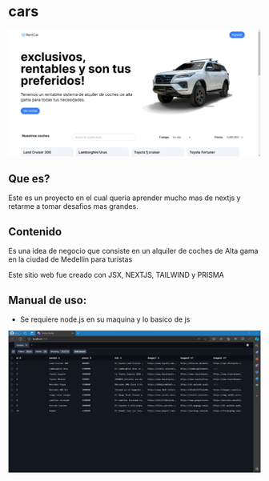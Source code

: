 # cars
 
<img src="./uno.png"></img>

## Que es?

Este es un proyecto en el cual queria aprender mucho mas de nextjs y retarme a tomar desafios mas grandes.

## Contenido

Es una idea de negocio que consiste en un alquiler de coches de Alta gama en la ciudad de Medellin para turistas

Este sitio web fue creado con JSX, NEXTJS, TAILWIND y PRISMA 

## Manual de uso:

+ Se requiere node.js en su maquina y lo basico de js

<img src="./dos.png"></img>


